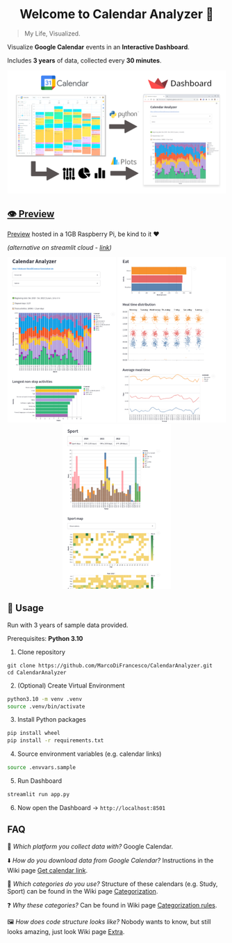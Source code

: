 <h1 align="center">Welcome to Calendar Analyzer 👋</h1>

> My Life, Visualized.

Visualize **Google Calendar** events in an **Interactive Dashboard**.

Includes **3 years** of data, collected every **30 minutes**.

<p align="center">
<!-- <kbd> -->
<img src="img/calendar-to-streamlit.png" width=700>
<!-- </kbd> -->
</p>

<!-- ![img/calendar-to-streamlit.png](img/calendar-to-streamlit.png) -->

## [👁️ Preview](http://raspberry.gleeze.com:8501)

[Preview](http://raspberry.gleeze.com:8501) hosted in a 1GB Raspberry Pi, be kind to it ❤️

_(alternative on streamlit cloud - [link](https://marcodifrancesco-calendaranalyzer-app-4f17ot.streamlit.app/))_

<p align="center">
<kbd><img src='img/preview1.png' width=250 /></kbd>
<!-- <kbd><img src='img/preview2.png' width=250 /></kbd> -->
<kbd><img src='img/preview3.png' width=250 /></kbd>
<!-- <kbd><img src='img/preview4.png' width=250 /></kbd> -->
<!-- <kbd><img src='img/preview5.png' width=250 /></kbd> -->
<kbd><img src='img/preview6.png' width=250 /></kbd>
</p>

<p align="center">
</p>

## 🚀 Usage

Run with 3 years of sample data provided.

Prerequisites: **Python 3.10**

1. Clone repository

```
git clone https://github.com/MarcoDiFrancesco/CalendarAnalyzer.git
cd CalendarAnalyzer
```

2. (Optional) Create Virtual Environment

```sh
python3.10 -m venv .venv
source .venv/bin/activate
```

3. Install Python packages

```sh
pip install wheel
pip install -r requirements.txt
```

4. Source environment variables (e.g. calendar links)

```sh
source .envvars.sample
```

5. Run Dashboard

```sh
streamlit run app.py
```

6. Now open the Dashboard → `http://localhost:8501`

## FAQ

🚉 _Which platform you collect data with?_ Google Calendar.

⬇️ _How do you download data from Google Calendar?_ Instructions in the Wiki page [Get calendar link](https://github.com/MarcoDiFrancesco/CalendarAnalyzer/wiki/Get-calendar-link).

📜 _Which categories do you use?_ Structure of these calendars (e.g. Study, Sport) can be found in the Wiki page [Categorization](https://github.com/MarcoDiFrancesco/CalendarAnalyzer/wiki/Categories).

❓ _Why these categories?_ Can be found in Wiki page [Categorization rules](https://github.com/MarcoDiFrancesco/CalendarAnalyzer/wiki/Categorization-rules).

🖼️ _How does code structure looks like?_ Nobody wants to know, but still looks amazing, just look Wiki page [Extra](https://github.com/MarcoDiFrancesco/CalendarAnalyzer/wiki/Extra).
